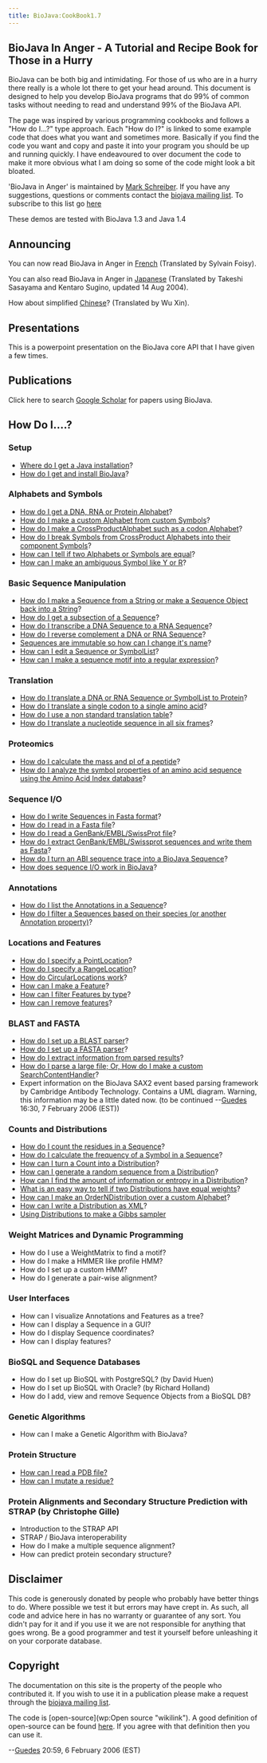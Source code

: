 ```yaml
---
title: BioJava:CookBook1.7
---
```


BioJava In Anger - A Tutorial and Recipe Book for Those in a Hurry
------------------------------------------------------------------

BioJava can be both big and intimidating. For those of us who are in a
hurry there really is a whole lot there to get your head around. This
document is designed to help you develop BioJava programs that do 99% of
common tasks without needing to read and understand 99% of the BioJava
API.

The page was inspired by various programming cookbooks and follows a
"How do I...?" type approach. Each "How do I?" is linked to some example
code that does what you want and sometimes more. Basically if you find
the code you want and copy and paste it into your program you should be
up and running quickly. I have endeavoured to over document the code to
make it more obvious what I am doing so some of the code might look a
bit bloated.

'BioJava in Anger' is maintained by [Mark
Schreiber](User:Mark "wikilink"). If you have any suggestions, questions
or comments contact the [biojava mailing
list](mailto:biojava-l@biojava.org). To subscribe to this list go
[here](http://biojava.org/mailman/listinfo/biojava-l)

These demos are tested with BioJava 1.3 and Java 1.4

Announcing
----------

You can now read BioJava in Anger in
[French](Biojava:CookbookFrench "wikilink") (Translated by Sylvain
Foisy).

You can also read BioJava in Anger in
[Japanese](http://www.geocities.jp/bio_portal/bj_in_anger_ja/)
(Translated by Takeshi Sasayama and Kentaro Sugino, updated 14 Aug
2004).

How about simplified
[Chinese](http://www.cbi.pku.edu.cn/chinese/documents/PUMA/biojava/index-cn.html)?
(Translated by Wu Xin).

Presentations
-------------

This is a powerpoint presentation on the BioJava core API that I have
given a few times.

Publications
------------

Click here to search [Google
Scholar](http://scholar.google.com/scholar?q=biojava) for papers using
BioJava.

How Do I....?
-------------

### Setup

-   [Where do I get a Java
    installation](http://java.sun.com/downloads/)?
-   [How do I get and install BioJava](BioJava:GetStarted "wikilink")?

### Alphabets and Symbols

-   [How do I get a DNA, RNA or Protein
    Alphabet](Biojava:Cookbook:Alphabets "wikilink")?
-   [How do I make a custom Alphabet from custom
    Symbols](Biojava:Cookbook:Alphabets:Custom "wikilink")?
-   [How do I make a CrossProductAlphabet such as a codon
    Alphabet](Biojava:Cookbook:Alphabets:CrossProduct "wikilink")?
-   [How do I break Symbols from CrossProduct Alphabets into their
    component Symbols](Biojava:Cookbook:Alphabets:Component "wikilink")?
-   [How can I tell if two Alphabets or Symbols are
    equal](Biojava:Cookbook:Alphabets:Cononical "wikilink")?
-   [How can I make an ambiguous Symbol like Y or
    R](Biojava:Cookbook:Alphabets:Ambiguous "wikilink")?

### Basic Sequence Manipulation

-   [How do I make a Sequence from a String or make a Sequence Object
    back into a String](Biojava:Cookbook:Sequence "wikilink")?
-   [How do I get a subsection of a
    Sequence](Biojava:Cookbook:Sequence:SubSequence "wikilink")?
-   [How do I transcribe a DNA Sequence to a RNA
    Sequence](Biojava:Cookbook:Sequence:Transcribe "wikilink")?
-   [How do I reverse complement a DNA or RNA
    Sequence](Biojava:Cookbook:Sequence:Reverse "wikilink")?
-   [Sequences are immutable so how can I change it's
    name](Biojava:Cookbook:Sequence:ChangeName "wikilink")?
-   [How can I edit a Sequence or
    SymbolList](Biojava:Cookbook:Sequence:Edit "wikilink")?
-   [How can I make a sequence motif into a regular
    expression](Biojava:Cookbook:Sequence:Regex "wikilink")?

### Translation

-   [How do I translate a DNA or RNA Sequence or SymbolList to
    Protein](Biojava:Cookbook:Translation "wikilink")?
-   [How do I translate a single codon to a single amino
    acid](Biojava:Cookbook:Translation:Single "wikilink")?
-   [How do I use a non standard translation
    table](Biojava:Cookbook:Translation:NonStandart "wikilink")?
-   [How do I translate a nucleotide sequence in all six
    frames](Biojava:Cookbook:Translation:SixFrames "wikilink")?

### Proteomics

-   [How do I calculate the mass and pI of a
    peptide](Biojava:Cookbook:Proteomics "wikilink")?
-   [How do I analyze the symbol properties of an amino acid sequence
    using the Amino Acid Index
    database](Biojava:Cookbook:Proteomics:AAindex "wikilink")?

### Sequence I/O

-   [How do I write Sequences in Fasta
    format](Biojava:Cookbook:SeqIO:WriteInFasta "wikilink")?
-   [How do I read in a Fasta
    file](Biojava:Cookbook:SeqIO:ReadFasta "wikilink")?
-   [How do I read a GenBank/EMBL/SwissProt
    file](Biojava:Cookbook:SeqIO:ReadGES "wikilink")?
-   [How do I extract GenBank/EMBL/Swissprot sequences and write them as
    Fasta](Biojava:Cookbook:SeqIO:GBtoFasta "wikilink")?
-   [How do I turn an ABI sequence trace into a BioJava
    Sequence](Biojava:Cookbook:SeqIO:ABItoSequence "wikilink")?
-   [How does sequence I/O work in
    BioJava](Biojava:Cookbook:SeqIO:Echo "wikilink")?

### Annotations

-   [How do I list the Annotations in a
    Sequence](BioJava:Cookbook:Annotations:List "wikilink")?
-   [How do I filter a Sequences based on their species (or another
    Annotation
    property)](BioJava:Cookbook:Annotations:Filter "wikilink")?

### Locations and Features

-   [How do I specify a
    PointLocation](BioJava:Cookbook:Locations:Point "wikilink")?
-   [How do I specify a
    RangeLocation](BioJava:Cookbook:Locations:Range "wikilink")?
-   [How do CircularLocations
    work](BioJava:Cookbook:Locations:Circular "wikilink")?
-   [How can I make a
    Feature](BioJava:Cookbook:Locations:Feature "wikilink")?
-   [How can I filter Features by
    type](BioJava:Cookbook:Locations:Filter "wikilink")?
-   [How can I remove
    features](BioJava:Cookbook:Locations:Remove "wikilink")?

### BLAST and FASTA

-   [How do I set up a BLAST
    parser](BioJava:CookBook:Blast:Parser "wikilink")?
-   [How do I set up a FASTA
    parser](BioJava:CookBook:Fasta:Parser "wikilink")?
-   [How do I extract information from parsed
    results](BioJava:CookBook:Blast:Extract "wikilink")?
-   [How do I parse a large file; Or, How do I make a custom
    SearchContentHandler](BioJava:CookBook:Blast:Echo "wikilink")?
-   Expert information on the BioJava SAX2 event based parsing framework
    by Cambridge Antibody Technology. Contains a UML diagram. Warning,
    this information may be a little dated now. (to be
    continued --[Guedes](User:Guedes "wikilink") 16:30, 7 February 2006
    (EST))

### Counts and Distributions

-   [How do I count the residues in a
    Sequence](BioJava:CookBook:Count:Residues "wikilink")?
-   [How do I calculate the frequency of a Symbol in a
    Sequence](BioJava:CookBook:Count:Frequency "wikilink")?
-   [How can I turn a Count into a
    Distribution](BioJava:CookBook:Count:ToDistrib "wikilink")?
-   [How can I generate a random sequence from a
    Distribution](BioJava:CookBook:Distribution:RandomSeqs "wikilink")?
-   [How can I find the amount of information or entropy in a
    Distribution](BioJava:CookBook:Distribution:Entropy "wikilink")?
-   [What is an easy way to tell if two Distributions have equal
    weights](BioJava:CookBook:Distribution:Emission "wikilink")?
-   [How can I make an OrderNDistribution over a custom
    Alphabet](BioJava:CookBook:Distribution:Custom "wikilink")?
-   [How can I write a Distribution as
    XML](BioJava:CookBook:Distribution:XML "wikilink")?
-   [Using Distributions to make a Gibbs
    sampler](BioJava:CookBook:Distribution:Gibbs "wikilink")

### Weight Matrices and Dynamic Programming

-   How do I use a WeightMatrix to find a motif?
-   How do I make a HMMER like profile HMM?
-   How do I set up a custom HMM?
-   How do I generate a pair-wise alignment?

### User Interfaces

-   How can I visualize Annotations and Features as a tree?
-   How can I display a Sequence in a GUI?
-   How do I display Sequence coordinates?
-   How can I display features?

### BioSQL and Sequence Databases

-   How do I set up BioSQL with PostgreSQL? (by David Huen)
-   How do I set up BioSQL with Oracle? (by Richard Holland)
-   How do I add, view and remove Sequence Objects from a BioSQL DB?

### Genetic Algorithms

-   How can I make a Genetic Algorithm with BioJava?

### Protein Structure

-   [How can I read a PDB file?](BioJava:CookBook:PDB:read "wikilink")
-   [How can I mutate a
    residue?](BioJava:CookBook:PDB:mutate "wikilink")

### Protein Alignments and Secondary Structure Prediction with STRAP (by Christophe Gille)

-   Introduction to the STRAP API
-   STRAP / BioJava interoperability
-   How do I make a multiple sequence alignment?
-   How can predict protein secondary structure?

Disclaimer
----------

This code is generously donated by people who probably have better
things to do. Where possible we test it but errors may have crept in. As
such, all code and advice here in has no warranty or guarantee of any
sort. You didn't pay for it and if you use it we are not responsible for
anything that goes wrong. Be a good programmer and test it yourself
before unleashing it on your corporate database.

Copyright
---------

The documentation on this site is the property of the people who
contributed it. If you wish to use it in a publication please make a
request through the [biojava mailing
list](mailto:biojava-l@biojava.org).

The code is [open-source](wp:Open source "wikilink"). A good definition
of open-source can be found
[here](http://www.opensource.org/docs/definition_plain.php). If you
agree with that definition then you can use it.

--[Guedes](User:Guedes "wikilink") 20:59, 6 February 2006 (EST)
